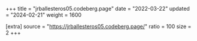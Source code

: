+++
title = "jrballesteros05.codeberg.page"
date = "2022-03-22"
updated = "2024-02-21"
weight = 1600

[extra]
source = "https://jrballesteros05.codeberg.page/"
ratio = 100
size = 2
+++
